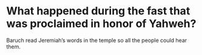 # What happened during the fast that was proclaimed in honor of Yahweh?

Baruch read Jeremiah’s words in the temple so all the people could hear them.

